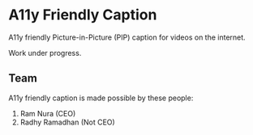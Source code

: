 # A11y Friendly Caption

A11y friendly Picture-in-Picture (PIP) caption for videos on the internet.

Work under progress.

## Team

A11y friendly caption is made possible by these people:

1. Ram Nura (CEO)
2. Radhy Ramadhan (Not CEO)
